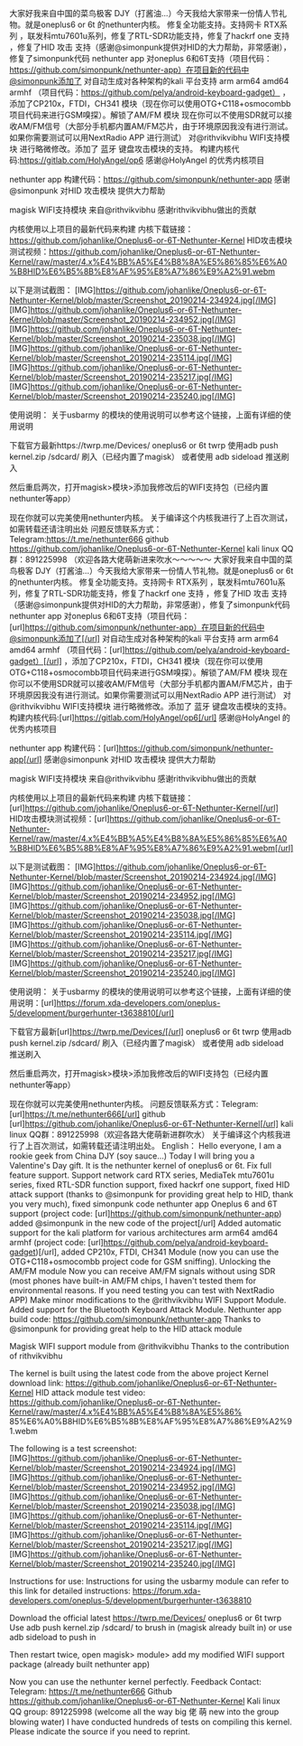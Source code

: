 大家好我来自中国的菜鸟极客 DJY（打酱油...）今天我给大家带来一份情人节礼物。就是oneplus6 or 6t 的nethunter内核。
修复全功能支持。支持网卡 RTX系列 ，联发科mtu7601u系列，修复了RTL-SDR功能支持，修复了hackrf one 支持 ，修复了HID 攻击 支持（感谢@simonpunk提供对HID的大力帮助，非常感谢），修复了simonpunk代码 nethunter app 对oneplus 6和6T支持（项目代码：https://github.com/simonpunk/nethunter-app）在项目新的代码中@simonpunk添加了
对自动生成对各种架构的kali 平台支持 arm arm64 amd64 armhf （项目代码：https://github.com/pelya/android-keyboard-gadget） ，添加了CP210x，FTDI，CH341 模块（现在你可以使用OTG+C118+osmocombb项目代码来进行GSM嗅探）。解锁了AM/FM 模块 现在你可以不使用SDR就可以接收AM/FM信号（大部分手机都内置AM/FM芯片，由于环境原因我没有进行测试。如果你需要测试可以用NextRadio APP 进行测试）
对@rithvikvibhu WIFI支持模块 进行略微修改。添加了 蓝牙 键盘攻击模块的支持。
构建内核代码:https://gitlab.com/HolyAngel/op6 感谢@HolyAngel 的优秀内核项目

nethunter app 构建代码：https://github.com/simonpunk/nethunter-app 感谢@simonpunk 对HID 攻击模块 提供大力帮助

magisk WIFI支持模块 来自@rithvikvibhu 感谢rithvikvibhu做出的贡献

内核使用以上项目的最新代码来构建
内核下载链接：https://github.com/johanlike/Oneplus6-or-6T-Nethunter-Kernel
HID攻击模块测试视频：https://github.com/johanlike/Oneplus6-or-6T-Nethunter-Kernel/raw/master/4.x%E4%BB%A5%E4%B8%8A%E5%86%85%E6%A0%B8HID%E6%B5%8B%E8%AF%95%E8%A7%86%E9%A2%91.webm

以下是测试截图：
[IMG]https://github.com/johanlike/Oneplus6-or-6T-Nethunter-Kernel/blob/master/Screenshot_20190214-234924.jpg[/IMG]
[IMG]https://github.com/johanlike/Oneplus6-or-6T-Nethunter-Kernel/blob/master/Screenshot_20190214-234952.jpg[/IMG]
[IMG]https://github.com/johanlike/Oneplus6-or-6T-Nethunter-Kernel/blob/master/Screenshot_20190214-235038.jpg[/IMG]
[IMG]https://github.com/johanlike/Oneplus6-or-6T-Nethunter-Kernel/blob/master/Screenshot_20190214-235114.jpg[/IMG]
[IMG]https://github.com/johanlike/Oneplus6-or-6T-Nethunter-Kernel/blob/master/Screenshot_20190214-235217.jpg[/IMG]
[IMG]https://github.com/johanlike/Oneplus6-or-6T-Nethunter-Kernel/blob/master/Screenshot_20190214-235240.jpg[/IMG]

使用说明：
关于usbarmy 的模块的使用说明可以参考这个链接，上面有详细的使用说明

下载官方最新https://twrp.me/Devices/ oneplus6 or 6t twrp
使用adb push kernel.zip  /sdcard/   刷入（已经内置了magisk） 或者使用 adb sideload 推送刷入

然后重启两次，打开magisk>模块>添加我修改后的WIFI支持包（已经内置nethunter等app）

现在你就可以完美使用nethunter内核。
关于编译这个内核我进行了上百次测试，如需转载还请注明出处
问题反馈联系方式：Telegram:https://t.me/nethunter666 
github https://github.com/johanlike/Oneplus6-or-6T-Nethunter-Kernel
kali linux QQ群：891225998 （欢迎各路大佬萌新进来吹水～～～～～
大家好我来自中国的菜鸟极客 DJY（打酱油...）今天我给大家带来一份情人节礼物。就是oneplus6 or 6t 的nethunter内核。
修复全功能支持。支持网卡 RTX系列 ，联发科mtu7601u系列，修复了RTL-SDR功能支持，修复了hackrf one 支持 ，修复了HID 攻击 支持（感谢@simonpunk提供对HID的大力帮助，非常感谢），修复了simonpunk代码 nethunter app 对oneplus 6和6T支持（项目代码：[url]https://github.com/simonpunk/nethunter-app）在项目新的代码中@simonpunk添加了[/url]
对自动生成对各种架构的kali 平台支持 arm arm64 amd64 armhf （项目代码：[url]https://github.com/pelya/android-keyboard-gadget）[/url] ，添加了CP210x，FTDI，CH341 模块（现在你可以使用OTG+C118+osmocombb项目代码来进行GSM嗅探）。解锁了AM/FM 模块 现在你可以不使用SDR就可以接收AM/FM信号（大部分手机都内置AM/FM芯片，由于环境原因我没有进行测试。如果你需要测试可以用NextRadio APP 进行测试）
对@rithvikvibhu WIFI支持模块 进行略微修改。添加了 蓝牙 键盘攻击模块的支持。
构建内核代码:[url]https://gitlab.com/HolyAngel/op6[/url] 感谢@HolyAngel 的优秀内核项目

nethunter app 构建代码：[url]https://github.com/simonpunk/nethunter-app[/url] 感谢@simonpunk 对HID 攻击模块 提供大力帮助

magisk WIFI支持模块 来自@rithvikvibhu 感谢rithvikvibhu做出的贡献

内核使用以上项目的最新代码来构建
内核下载链接：[url]https://github.com/johanlike/Oneplus6-or-6T-Nethunter-Kernel[/url]
HID攻击模块测试视频：[url]https://github.com/johanlike/Oneplus6-or-6T-Nethunter-Kernel/raw/master/4.x%E4%BB%A5%E4%B8%8A%E5%86%85%E6%A0%B8HID%E6%B5%8B%E8%AF%95%E8%A7%86%E9%A2%91.webm[/url]

以下是测试截图：
[IMG]https://github.com/johanlike/Oneplus6-or-6T-Nethunter-Kernel/blob/master/Screenshot_20190214-234924.jpg[/IMG]
[IMG]https://github.com/johanlike/Oneplus6-or-6T-Nethunter-Kernel/blob/master/Screenshot_20190214-234952.jpg[/IMG]
[IMG]https://github.com/johanlike/Oneplus6-or-6T-Nethunter-Kernel/blob/master/Screenshot_20190214-235038.jpg[/IMG]
[IMG]https://github.com/johanlike/Oneplus6-or-6T-Nethunter-Kernel/blob/master/Screenshot_20190214-235114.jpg[/IMG]
[IMG]https://github.com/johanlike/Oneplus6-or-6T-Nethunter-Kernel/blob/master/Screenshot_20190214-235217.jpg[/IMG]
[IMG]https://github.com/johanlike/Oneplus6-or-6T-Nethunter-Kernel/blob/master/Screenshot_20190214-235240.jpg[/IMG]

使用说明：
关于usbarmy 的模块的使用说明可以参考这个链接，上面有详细的使用说明：[url]https://forum.xda-developers.com/oneplus-5/development/burgerhunter-t3638810[/url]

下载官方最新[url]https://twrp.me/Devices/[/url] oneplus6 or 6t twrp
使用adb push kernel.zip  /sdcard/   刷入（已经内置了magisk） 或者使用 adb sideload 推送刷入

然后重启两次，打开magisk>模块>添加我修改后的WIFI支持包（已经内置nethunter等app）

现在你就可以完美使用nethunter内核。
问题反馈联系方式：Telegram:[url]https://t.me/nethunter666[/url] 
github [url]https://github.com/johanlike/Oneplus6-or-6T-Nethunter-Kernel[/url]
kali linux QQ群：891225998（欢迎各路大佬萌新进群吹水）
关于编译这个内核我进行了上百次测试，如需转载还请注明出处。
English：
Hello everyone, I am a rookie geek from China DJY (soy sauce...) Today I will bring you a Valentine's Day gift. It is the nethunter kernel of oneplus6 or 6t.
Fix full feature support. Support network card RTX series, MediaTek mtu7601u series, fixed RTL-SDR function support, fixed hackrf one support, fixed HID attack support (thanks to @simonpunk for providing great help to HID, thank you very much), fixed simonpunk code nethunter app Oneplus 6 and 6T support (project code: [url]https://github.com/simonpunk/nethunter-app) added @simonpunk in the new code of the project[/url]
Added automatic support for the kali platform for various architectures arm arm64 amd64 armhf (project code: [url]https://github.com/pelya/android-keyboard-gadget)[/url], added CP210x, FTDI, CH341 Module (now you can use the OTG+C118+osmocombb project code for GSM sniffing). Unlocking the AM/FM module Now you can receive AM/FM signals without using SDR (most phones have built-in AM/FM chips, I haven't tested them for environmental reasons. If you need testing you can test with NextRadio APP)
Make minor modifications to the @rithvikvibhu WIFI Support Module. Added support for the Bluetooth Keyboard Attack Module.
Nethunter app build code: https://github.com/simonpunk/nethunter-app Thanks to @simonpunk for providing great help to the HID attack module

Magisk WIFI support module from @rithvikvibhu Thanks to the contribution of rithvikvibhu

The kernel is built using the latest code from the above project
Kernel download link: https://github.com/johanlike/Oneplus6-or-6T-Nethunter-Kernel
HID attack module test video: https://github.com/johanlike/Oneplus6-or-6T-Nethunter-Kernel/raw/master/4.x%E4%BB%A5%E4%B8%8A%E5%86% 85%E6%A0%B8HID%E6%B5%8B%E8%AF%95%E8%A7%86%E9%A2%91.webm

The following is a test screenshot:
[IMG]https://github.com/johanlike/Oneplus6-or-6T-Nethunter-Kernel/blob/master/Screenshot_20190214-234924.jpg[/IMG]
[IMG]https://github.com/johanlike/Oneplus6-or-6T-Nethunter-Kernel/blob/master/Screenshot_20190214-234952.jpg[/IMG]
[IMG]https://github.com/johanlike/Oneplus6-or-6T-Nethunter-Kernel/blob/master/Screenshot_20190214-235038.jpg[/IMG]
[IMG]https://github.com/johanlike/Oneplus6-or-6T-Nethunter-Kernel/blob/master/Screenshot_20190214-235114.jpg[/IMG]
[IMG]https://github.com/johanlike/Oneplus6-or-6T-Nethunter-Kernel/blob/master/Screenshot_20190214-235217.jpg[/IMG]
[IMG]https://github.com/johanlike/Oneplus6-or-6T-Nethunter-Kernel/blob/master/Screenshot_20190214-235240.jpg[/IMG]

Instructions for use:
Instructions for using the usbarmy module can refer to this link for detailed instructions: https://forum.xda-developers.com/oneplus-5/development/burgerhunter-t3638810

Download the official latest https://twrp.me/Devices/ oneplus6 or 6t twrp
Use adb push kernel.zip /sdcard/ to brush in (magisk already built in) or use adb sideload to push in

Then restart twice, open magisk> module> add my modified WIFI support package (already built nethunter app)

Now you can use the nethunter kernel perfectly.
Feedback Contact: Telegram: https://t.me/nethunter666
Github https://github.com/johanlike/Oneplus6-or-6T-Nethunter-Kernel
Kali linux QQ group: 891225998 (welcome all the way big 佬 萌 new into the group blowing water)
I have conducted hundreds of tests on compiling this kernel. Please indicate the source if you need to reprint.
